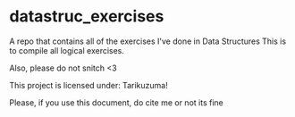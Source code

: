 # datastruc_exercises
A repo that contains all of the exercises I've done in Data Structures
This is to compile all logical exercises.

Also, please do not snitch <3

This project is licensed under:
Tarikuzuma!

Please, if you use this document, do cite me or not its fine